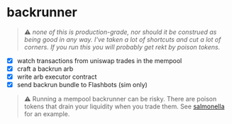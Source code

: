 # backrunner

> :warning: *none of this is production-grade, nor should it be construed as being good in any way. I've taken a lot of shortcuts and cut a lot of corners. If you run this you will probably get rekt by poison tokens.*

- [x] watch transactions from uniswap trades in the mempool
- [x] craft a backrun arb
- [x] write arb executor contract
- [x] send backrun bundle to Flashbots (sim only)

> :warning: Running a mempool backrunner can be risky. There are poison tokens that drain your liquidity when you trade them. See [salmonella](https://github.com/Defi-Cartel/salmonella) for an example.
